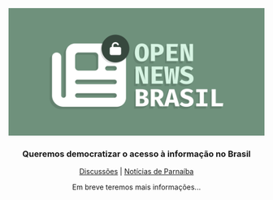 ![Open News Banner](https://github.com/open-news-brasil/resources/blob/main/assets/png/banner-horizontal.png)

<span align="center">

<h3>Queremos democratizar o acesso à informação no Brasil</h3>

<p><a href="https://github.com/orgs/open-news-brasil/discussions" target="_blank">Discussões</a> | <a href="https://t.me/s/noticias_phb" target="_blank">Notícias de Parnaíba</a>

<br>
<p>Em breve teremos mais informações...</p>

</span>

